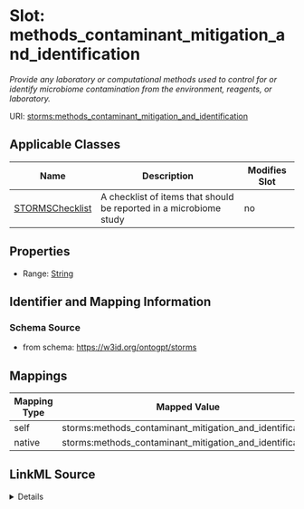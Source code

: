 

# Slot: methods_contaminant_mitigation_and_identification


_Provide any laboratory or computational methods used to control for or identify microbiome contamination from the environment, reagents, or laboratory._



URI: [storms:methods_contaminant_mitigation_and_identification](http://w3id.org/ontogpt/storms/methods_contaminant_mitigation_and_identification)



<!-- no inheritance hierarchy -->





## Applicable Classes

| Name | Description | Modifies Slot |
| --- | --- | --- |
| [STORMSChecklist](STORMSChecklist.md) | A checklist of items that should be reported in a microbiome study |  no  |







## Properties

* Range: [String](String.md)





## Identifier and Mapping Information







### Schema Source


* from schema: https://w3id.org/ontogpt/storms




## Mappings

| Mapping Type | Mapped Value |
| ---  | ---  |
| self | storms:methods_contaminant_mitigation_and_identification |
| native | storms:methods_contaminant_mitigation_and_identification |




## LinkML Source

<details>
```yaml
name: methods_contaminant_mitigation_and_identification
description: Provide any laboratory or computational methods used to control for or
  identify microbiome contamination from the environment, reagents, or laboratory.
from_schema: https://w3id.org/ontogpt/storms
rank: 1000
alias: methods_contaminant_mitigation_and_identification
owner: STORMSChecklist
domain_of:
- STORMSChecklist
slot_group: methods
range: string

```
</details>
